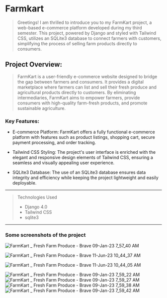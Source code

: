 # Farmkart
> Greetings! I am thrilled to introduce you to my FarmKart project, a web-based e-commerce platform developed during my third semester. This project, powered by Django and styled with Tailwind CSS, utilizes an SQLite3 database to connect farmers with customers, simplifying the process of selling farm products directly to consumers.

## Project Overview:
> FarmKart is a user-friendly e-commerce website designed to bridge the gap between farmers and consumers. It provides a digital marketplace where farmers can list and sell their fresh produce and agricultural products directly to customers. By eliminating intermediaries, FarmKart aims to empower farmers, provide consumers with high-quality farm-fresh products, and promote sustainable agriculture.

### Key Features:

- E-commerce Platform: FarmKart offers a fully functional e-commerce platform with features such as product listings, shopping cart, secure payment processing, and order tracking.

- Tailwind CSS Styling: The project's user interface is enriched with the elegant and responsive design elements of Tailwind CSS, ensuring a seamless and visually appealing user experience.

- SQLite3 Database: The use of an SQLite3 database ensures data integrity and efficiency while keeping the project lightweight and easily deployable.
-----------------------------------------------------------------------------------------------------------------------------
> Technologies Used
> - Django 4.0
> - Tailwind CSS
> - sqlite3 
-----------------------------------------------------------------------------------------------------------------------------

### Some screenshots of the project

![FarmKart _ Fresh Farm Produce - Brave 09-Jan-23 7_57_40 AM](https://github.com/Void-Monarch/Farmkart/assets/102967317/f173f842-b380-4f21-ac25-f9c8492d9be1)

![FarmKart _ Fresh Farm Produce - Brave 11-Jun-23 10_44_37 AM](https://github.com/Void-Monarch/Farmkart/assets/102967317/4d4a03c8-5733-449a-b522-9083ddc4b590)

![FarmKart _ Fresh Farm Produce - Brave 11-Jun-23 10_44_05 AM](https://github.com/Void-Monarch/Farmkart/assets/102967317/8b61b23c-c8d2-45f0-9fe2-3ef36f5f390c)

![FarmKart _ Fresh Farm Produce - Brave 09-Jan-23 7_59_22 AM](https://github.com/Void-Monarch/Farmkart/assets/102967317/aaba2f62-d2c7-459e-a9e3-b8298ff3fc20)
![FarmKart _ Fresh Farm Produce - Brave 09-Jan-23 7_59_27 AM](https://github.com/Void-Monarch/Farmkart/assets/102967317/543b92c3-c687-4abe-a6ca-e73764079e03)
![FarmKart _ Fresh Farm Produce - Brave 09-Jan-23 7_59_38 AM](https://github.com/Void-Monarch/Farmkart/assets/102967317/37d18361-c034-4c14-b9bc-9510ab596812)
![FarmKart _ Fresh Farm Produce - Brave 09-Jan-23 7_59_42 AM](https://github.com/Void-Monarch/Farmkart/assets/102967317/c32a8aee-d4a1-463e-86ea-82473d4b2ea7)
